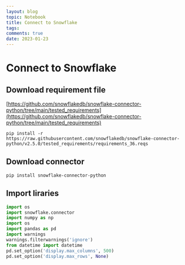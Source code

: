 ```yaml
---
layout: blog
topic: Notebook
title: Connect to Snowflake
tags: 
comments: true
date: 2023-01-23
---
```


# Connect to Snowflake

## Download requirement file

[https://github.com/snowflakedb/snowflake-connector-python/tree/main/tested_requirements](https://github.com/snowflakedb/snowflake-connector-python/tree/main/tested_requirements)

```shell 
pip install -r https://raw.githubusercontent.com/snowflakedb/snowflake-connector-python/v2.5.0/tested_requirements/requirements_36.reqs
```

## Download connector
```shell 
pip install snowflake-connector-python
```

## Import liraries

```python
import os
import snowflake.connector
import numpy as np
import os
import pandas as pd
import warnings
warnings.filterwarnings('ignore')
from datetime import datetime
pd.set_option('display.max_columns', 500)
pd.set_option('display.max_rows', None)
```